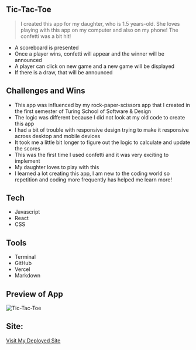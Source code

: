 ## Tic-Tac-Toe

> I created this app for my daughter, who is 1.5 years-old. She loves playing with this app on my computer and also on my phone! The confetti was a bit hit!
- A scoreboard is presented
- Once a player wins, confetti will appear and the winner will be announced
- A player can click on new game and a new game will be displayed
- If there is a draw, that will be announced

## Challenges and Wins
- This app was influenced by my rock-paper-scissors app that I created in the first semester of Turing School of Software & Design
- The logic was different because I did not look at my old code to create this app
- I had a bit of trouble with responsive design trying to make it responsive across desktop and mobile devices
- It took me a little bit longer to figure out the logic to calculate and update the scores
- This was the first time I used confetti and it was very exciting to implement
- My daughter loves to play with this
- I learned a lot creating this app, I am new to the coding world so repetition and coding more frequently has helped me learn more!

## Tech
- Javascript
- React
- CSS

## Tools
- Terminal 
- GitHub
- Vercel
- Markdown

## Preview of App 
![Tic-Tac-Toe](https://github.com/Nicolelam8891/tic_tac_toe_game_NGL/assets/132624450/dcb82713-a21d-4f38-a1f0-74506c18387f)

## Site:
[Visit My Deployed Site](https://tic-tac-toe-game-ngl.vercel.app/)
